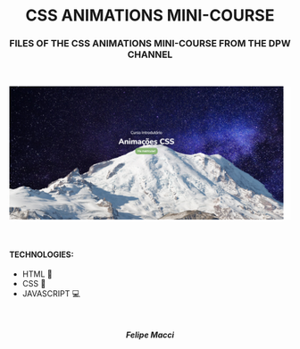 <h1 align="center">CSS ANIMATIONS MINI-COURSE</h1>
<h3 align="center">FILES OF THE CSS ANIMATIONS MINI-COURSE FROM THE DPW CHANNEL</h3>

<br/>

<p align="center">
    <img width="800px" src="./.github/demo.png" alt="Demo Image">
</p>

<br />

#### TECHNOLOGIES:
- HTML 📄
- CSS 🎨
- JAVASCRIPT 💻

<br />

<h5 align="center">Felipe Macci</h5>